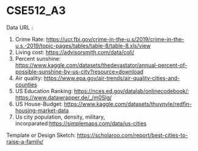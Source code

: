 # CSE512_A3
Data URL :
1. Crime Rate: https://ucr.fbi.gov/crime-in-the-u.s/2019/crime-in-the-u.s.-2019/topic-pages/tables/table-8/table-8.xls/view
2. Living cost: https://advisorsmith.com/data/coli/
3. Percent sunshine: https://www.kaggle.com/datasets/thedevastator/annual-percent-of-possible-sunshine-by-us-city?resource=download
4. Air quality: https://www.epa.gov/air-trends/air-quality-cities-and-counties
5. US Education Ranking: https://nces.ed.gov/datalab/onlinecodebook/; https://www.datawrapper.de/_/m0Slg/
6. US House-Budget: https://www.kaggle.com/datasets/thuynyle/redfin-housing-market-data
7. Us city population, density, military, incorparated:https://simplemaps.com/data/us-cities

Template or Design Sketch: https://scholaroo.com/report/best-cities-to-raise-a-family/
